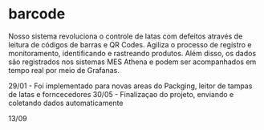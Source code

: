 # barcode
Nosso sistema revoluciona o controle de latas com defeitos através de leitura de códigos de barras e QR Codes.
Agiliza o processo de registro e monitoramento, identificando e rastreando produtos.
Além disso, os dados são registrados nos sistemas MES Athena e podem ser acompanhados em tempo real por meio de Grafanas. 

29/01 - Foi implementado para novas areas do Packging, leitor de tampas de latas e forncecedores
30/05 - Finalizaçao do projeto, enviando e coletando dados automaticamente

13/09
